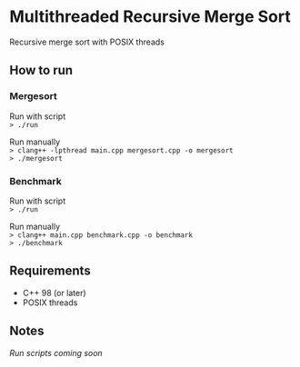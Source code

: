 # Multithreaded Recursive Merge Sort

Recursive merge sort with POSIX threads

## How to run

### Mergesort

Run with script  
`> ./run`

Run manually  
`> clang++ -lpthread main.cpp mergesort.cpp -o mergesort`  
`> ./mergesort`  

### Benchmark

Run with script  
`> ./run`

Run manually  
`> clang++ main.cpp benchmark.cpp -o benchmark`  
`> ./benchmark`  

## Requirements

* C++ 98 (or later)
* POSIX threads

## Notes

*Run scripts coming soon*
